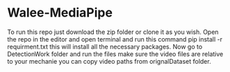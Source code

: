 ﻿# Walee-MediaPipe
To run this repo just download the zip folder or clone it as you wish. Open the repo in the editor and open terminal and run this command
pip install -r requirment.txt
this will install all the necessary packages.
Now go to DetectionWork folder and run the files make sure the video files are relative to your mechanie you can copy video paths from orignalDataset folder.
